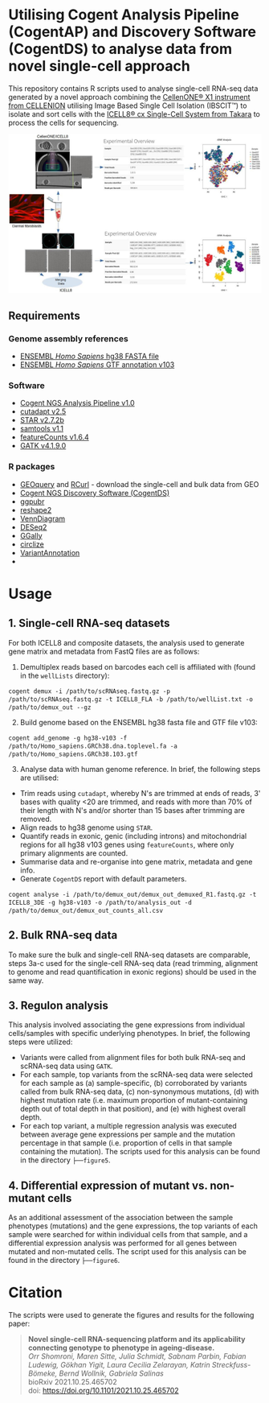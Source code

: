 # Utilising Cogent Analysis Pipeline (CogentAP) and Discovery Software (CogentDS) to analyse data from novel single-cell approach
This repository contains R scripts used to analyse single-cell RNA-seq data generated by a novel approach combining the [CellenONE&reg; X1 instrument from CELLENION](https://www.cellenion.com/products/cellenone-x1/) utilising Image Based Single Cell Isolation (IBSCIT&trade;) to isolate and sort cells with the [ICELL8&reg; cx Single-Cell System from Takara](https://www.takarabio.com/products/automation-systems/icell8-system-and-software/icell8-cx-single-cell-system) to process the cells for sequencing.

![alt text](github_figure.jpeg)

## Requirements
### Genome assembly references
- [ENSEMBL _Homo Sapiens_ hg38 FASTA file](http://ftp.ensembl.org/pub/release-105/fasta/homo_sapiens/dna/Homo_sapiens.GRCh38.dna.primary_assembly.fa.gz)
- [ENSEMBL _Homo Sapiens_ GTF annotation v103](http://ftp.ensembl.org/pub/release-103/gtf/homo_sapiens/Homo_sapiens.GRCh38.103.gtf.gz)
### Software
- [Cogent NGS Analysis Pipeline v1.0](https://www.takarabio.com/products/automation-systems/icell8-system-and-software/bioinformatics-tools/cogent-ngs-analysis-pipeline)
- [cutadapt v2.5](https://cutadapt.readthedocs.io/en/stable/)
- [STAR v2.7.2b](https://github.com/alexdobin/STAR)
- [samtools v1.1](https://www.htslib.org/)
- [featureCounts v1.6.4](https://cutadapt.readthedocs.io/en/stable/)
- [GATK v4.1.9.0](https://gatk.broadinstitute.org/hc/en-us)
### R packages
- [GEOquery](https://bioconductor.org/packages/release/bioc/html/GEOquery.html) and [RCurl](https://CRAN.R-project.org/package=RCurl) - download the single-cell and bulk data from GEO
- [Cogent NGS Discovery Software (CogentDS)](https://www.takarabio.com/products/automation-systems/icell8-system-and-software/bioinformatics-tools/cogent-ngs-discovery-software)
- [ggpubr](https://CRAN.R-project.org/package=ggpubr)
- [reshape2](https://CRAN.R-project.org/package=reshape2)
- [VennDiagram](https://CRAN.R-project.org/package=VennDiagram)
- [DESeq2](https://bioconductor.org/packages/release/bioc/html/DESeq2.html)
- [GGally](https://CRAN.R-project.org/package=GGally)
- [circlize](https://CRAN.R-project.org/package=circlize)
- [VariantAnnotation](https://bioconductor.org/packages/release/bioc/html/VariantAnnotation.html)
- 

# Usage
## 1. Single-cell RNA-seq datasets
For both ICELL8 and composite datasets, the analysis used to generate gene matrix and metadata from FastQ files are as follows:
1) Demultiplex reads based on barcodes each cell is affiliated with (found in the `wellLists` directory):
```Shell
cogent demux -i /path/to/scRNAseq.fastq.gz -p /path/to/scRNAseq.fastq.gz -t ICELL8_FLA -b /path/to/wellList.txt -o /path/to/demux_out --gz
```
2) Build genome based on the ENSEMBL hg38 fasta file and GTF file v103:
```Shell
cogent add_genome -g hg38-v103 -f /path/to/Homo_sapiens.GRCh38.dna.toplevel.fa -a /path/to/Homo_sapiens.GRCh38.103.gtf
```
3) Analyse data with human genome reference. In brief, the following steps are utilised:
- Trim reads using `cutadapt`, whereby N's are trimmed at ends of reads, 3' bases with quality <20 are trimmed, and reads with more than 70% of their length with N's and/or shorter than 15 bases after trimming are removed.
- Align reads to hg38 genome using `STAR`.
- Quantify reads in exonic, genic (including introns) and mitochondrial regions for all hg38 v103 genes using `featureCounts`, where only primary alignments are counted.
- Summarise data and re-organise into gene matrix, metadata and gene info.
- Generate `CogentDS` report with default parameters.
```Shell
cogent analyse -i /path/to/demux_out/demux_out_demuxed_R1.fastq.gz -t ICELL8_3DE -g hg38-v103 -o /path/to/analysis_out -d /path/to/demux_out/demux_out_counts_all.csv
```
## 2. Bulk RNA-seq data
To make sure the bulk and single-cell RNA-seq datasets are comparable, steps 3a-c used for the single-cell RNA-seq data (read trimming, alignment to genome and read quantification in exonic regions) should be used in the same way.
## 3. Regulon analysis
This analysis involved associating the gene expressions from individual cells/samples with specific underlying phenotypes. In brief, the following steps were utilized:
- Variants were called from alignment files for both bulk RNA-seq and scRNA-seq data using `GATK`.
- For each sample, top variants from the scRNA-seq data were selected for each sample as (a) sample-specific, (b) corroborated by variants called from bulk RNA-seq data, (c) non-synonymous mutations, (d) with highest mutation rate (i.e. maximum proportion of mutant-containing depth out of total depth in that position), and (e) with highest overall depth.
- For each top variant, a multiple regression analysis was executed between average gene expressions per sample and the mutation percentage in that sample (i.e. proportion of cells in that sample containing the mutation).
The scripts used for this analysis can be found in the directory ```├──figure5```.
## 4. Differential expression of mutant vs. non-mutant cells
As an additional assessment of the association between the sample phenotypes (mutations) and the gene expressions, the top variants of each sample were searched for within individual cells from that sample, and a differential expression analysis was performed for all genes between mutated and non-mutated cells.
The script used for this analysis can be found in the directory ```├──figure6```.

# Citation
The scripts were used to generate the figures and results for the following paper:
> **Novel single-cell RNA-sequencing platform and its applicability connecting genotype to phenotype in ageing-disease.** <br> _Orr Shomroni, Maren Sitte, Julia Schmidt, Sabnam Parbin, Fabian Ludewig, Gökhan Yigit, Laura Cecilia Zelarayan, Katrin Streckfuss-Bömeke, Bernd Wollnik, Gabriela Salinas_ <br>
> bioRxiv 2021.10.25.465702 <br>
> doi: https://doi.org/10.1101/2021.10.25.465702 <br>
